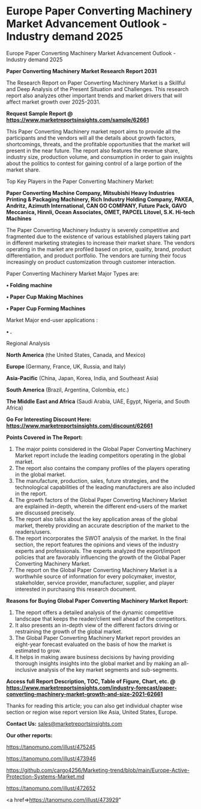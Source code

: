 # Europe Paper Converting Machinery Market Advancement Outlook - Industry demand 2025
Europe Paper Converting Machinery Market Advancement Outlook - Industry demand 2025

<strong>Paper Converting Machinery Market Research Report 2031</strong>

The Research Report on Paper Converting Machinery Market is a Skillful and Deep Analysis of the Present Situation and Challenges. This research report also analyzes other important trends and market drivers that will affect market growth over 2025-2031.

<strong>Request Sample Report @ <a href=https://www.marketreportsinsights.com/sample/62661>https://www.marketreportsinsights.com/sample/62661</a></strong>

This Paper Converting Machinery market report aims to provide all the participants and the vendors will all the details about growth factors, shortcomings, threats, and the profitable opportunities that the market will present in the near future. The report also features the revenue share, industry size, production volume, and consumption in order to gain insights about the politics to contest for gaining control of a large portion of the market share.

Top Key Players in the Paper Converting Machinery Market:

<strong>Paper Converting Machine Company, Mitsubishi Heavy Industries Printing & Packaging Machinery, Rich Industry Holding Company, PAKEA, Andritz, Azimuth International, CAN GO COMPANY, Future Pack, GAVO Meccanica, Hinnli, Ocean Associates, OMET, PAPCEL Litovel, S.K. Hi-tech Machines</strong>

The Paper Converting Machinery Industry is severely competitive and fragmented due to the existence of various established players taking part in different marketing strategies to increase their market share. The vendors operating in the market are profiled based on price, quality, brand, product differentiation, and product portfolio. The vendors are turning their focus increasingly on product customization through customer interaction.

Paper Converting Machinery Market Major Types are:

<strong>• Folding machine

• Paper Cup Making Machines

• Paper Cup Forming Machines</strong>

Market Major end-user applications :

<strong>• .</strong>

Regional Analysis

</u><strong><b>North America</b></strong> (the United States, Canada, and Mexico)

<strong><b>Europe </b></strong>(Germany, France, UK, Russia, and Italy)

<strong><b>Asia-Pacific</b></strong> (China, Japan, Korea, India, and Southeast Asia)

<strong><b>South America</b></strong> (Brazil, Argentina, Colombia, etc.)

<strong><b>The Middle East and Africa</b></strong> (Saudi Arabia, UAE, Egypt, Nigeria, and South Africa)

<strong>Go For Interesting Discount Here: <a href=https://www.marketreportsinsights.com/discount/62661>https://www.marketreportsinsights.com/discount/62661</a></strong>

<strong>Points Covered in The Report:</strong>
<ol>
  <li>The major points considered in the Global Paper Converting Machinery Market report include the leading competitors operating in the global market.</li>
  <li>The report also contains the company profiles of the players operating in the global market.</li>
  <li>The manufacture, production, sales, future strategies, and the technological capabilities of the leading manufacturers are also included in the report.</li>
  <li>The growth factors of the Global Paper Converting Machinery Market are explained in-depth, wherein the different end-users of the market are discussed precisely.</li>
  <li>The report also talks about the key application areas of the global market, thereby providing an accurate description of the market to the readers/users.</li>
  <li>The report incorporates the SWOT analysis of the market. In the final section, the report features the opinions and views of the industry experts and professionals. The experts analyzed the export/import policies that are favorably influencing the growth of the Global Paper Converting Machinery Market.</li>
  <li>The report on the Global Paper Converting Machinery Market is a worthwhile source of information for every policymaker, investor, stakeholder, service provider, manufacturer, supplier, and player interested in purchasing this research document.</li>
</ol>
<strong>Reasons for Buying Global Paper Converting Machinery Market Report:</strong>

<ol>
  <li>The report offers a detailed analysis of the dynamic competitive landscape that keeps the reader/client well ahead of the competitors.</li>
  <li>It also presents an in-depth view of the different factors driving or restraining the growth of the global market.</li>
  <li>The Global Paper Converting Machinery Market report provides an eight-year forecast evaluated on the basis of how the market is estimated to grow.</li>
  <li>It helps in making aware business decisions by having providing thorough insights insights into the global market and by making an all-inclusive analysis of the key market segments and sub-segments.</li>
</ol>
<strong>Access full Report Description, TOC, Table of Figure, Chart, etc. @ <a href=https://www.marketreportsinsights.com/industry-forecast/paper-converting-machinery-market-growth-and-size-2021-62661>https://www.marketreportsinsights.com/industry-forecast/paper-converting-machinery-market-growth-and-size-2021-62661</a></strong>


Thanks for reading this article; you can also get individual chapter wise section or region wise report version like Asia, United States, Europe.

<strong>Contact Us:</strong>
sales@marketreportsinsights.com

<strong>Our other reports:</strong>

<a href=https://tanomuno.com/illust/475245>https://tanomuno.com/illust/475245</a>

<a href=https://tanomuno.com/illust/473946>https://tanomuno.com/illust/473946</a>

<a href=https://github.com/cargo4256/Marketing-trend/blob/main/Europe-Active-Protection-Systems-Market.md>https://github.com/cargo4256/Marketing-trend/blob/main/Europe-Active-Protection-Systems-Market.md</a>

<a href=https://tanomuno.com/illust/472652>https://tanomuno.com/illust/472652</a>

<a href=>https://tanomuno.com/illust/473929</a>"
